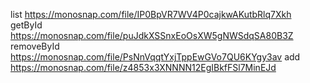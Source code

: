list https://monosnap.com/file/IP0BpVR7WV4P0cajkwAKutbRlq7Xkh
getById https://monosnap.com/file/puJdkXSSnxEoOsXW5gNWSdqSA80B3Z
removeById https://monosnap.com/file/PsNnVqqtYxjTppEwGVo7QU6KYgy3av
add https://monosnap.com/file/z4853x3XNNNN12EgIBkfFSl7MinEJd
